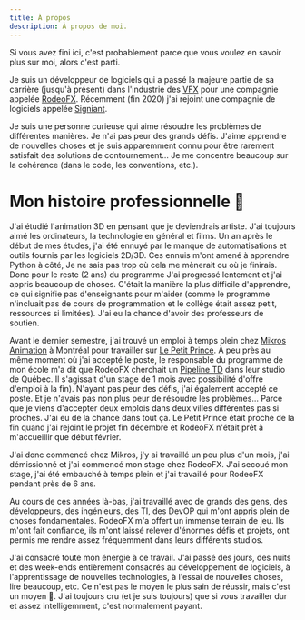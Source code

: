 ```yaml
---
title: À propos
description: À propos de moi.
---
```


Si vous avez fini ici, c'est probablement parce que vous voulez en savoir plus sur moi, alors c'est parti.

Je suis un développeur de logiciels qui a passé la majeure partie de sa carrière (jusqu'à présent) dans l'industrie des
[VFX](https://en.wikipedia.org/wiki/Visual_effects) pour une compagnie appelée [RodeoFX](https://rodeofx.com).
Récemment (fin 2020) j'ai rejoint une compagnie de logiciels appelée [Signiant](https://www.signiant.com).

Je suis une personne curieuse qui aime résoudre les problèmes de différentes manières. Je n'ai pas peur des grands défis.
J'aime apprendre de nouvelles choses et je suis apparemment connu pour être rarement satisfait des solutions de contournement...
Je me concentre beaucoup sur la cohérence (dans le code, les conventions, etc.).

# Mon histoire professionnelle :book:

J'ai étudié l'animation 3D en pensant que je deviendrais artiste. J'ai toujours aimé les ordinateurs, la technologie en général et
films. Un an après le début de mes études, j'ai été ennuyé par le manque de
automatisations et outils fournis par les logiciels 2D/3D. Ces ennuis m'ont amené à apprendre Python à côté,
Je ne sais pas trop où cela me mènerait ou où je finirais. Donc pour le reste (2 ans) du programme
J'ai progressé lentement et j'ai appris beaucoup de choses. C'était la manière la plus difficile d'apprendre, ce qui signifie
pas d'enseignants pour m'aider (comme le programme n'incluait pas de cours de programmation et le collège était assez petit,
ressources si limitées). J'ai eu la chance d'avoir des professeurs de soutien.

Avant le dernier semestre, j'ai trouvé un emploi à temps plein chez [Mikros Animation](https://www.mikrosimage-animation.com/fr/) à Montréal
pour travailler sur [Le Petit Prince](https://www.imdb.com/title/tt1754656/). À peu près au même moment où j'ai accepté le poste,
le responsable du programme de mon école m'a dit que RodeoFX cherchait un
[Pipeline TD](https://www.screenskills.com/starting-your-career/job-profiles/visual-effects-vfx/technical/pipeline-technical-director-td/)
dans leur studio de Québec.
Il s'agissait d'un stage de 1 mois avec possibilité d'offre d'emploi à la fin).
N'ayant pas peur des défis, j'ai également accepté ce poste. Et je n'avais pas non plus peur de résoudre les problèmes... Parce que je viens d'accepter
deux emplois dans deux villes différentes pas si proches. J'ai eu de la chance dans tout ça. Le Petit Prince était proche de la fin quand j'ai rejoint
le projet fin décembre et RodeoFX n'était prêt à m'accueillir que début février.

J'ai donc commencé chez Mikros, j'y ai travaillé un peu plus d'un mois, j'ai démissionné et j'ai commencé mon stage chez RodeoFX. J'ai secoué
mon stage, j'ai été embauché à temps plein et j'ai travaillé pour RodeoFX pendant près de 6 ans.

Au cours de ces années là-bas, j'ai travaillé avec de grands
des gens, des développeurs, des ingénieurs, des TI, des DevOP qui m'ont appris plein de choses fondamentales.
RodeoFX m'a offert un immense terrain de jeu. Ils m'ont fait confiance, ils m'ont laissé relever d'énormes défis et projets, ont permis
me rendre assez fréquemment dans leurs différents studios.

J'ai consacré toute mon énergie à ce travail.
J'ai passé des jours, des nuits et des week-ends entièrement consacrés au développement de logiciels, à l'apprentissage de nouvelles technologies, à l'essai de nouvelles choses,
lire beaucoup, etc. Ce n'est pas le moyen le plus sain de réussir, mais c'est un moyen :slightly_smiling_face:. J'ai toujours cru
(et je suis toujours) que si vous
travailler dur et assez intelligemment, c'est normalement payant.
